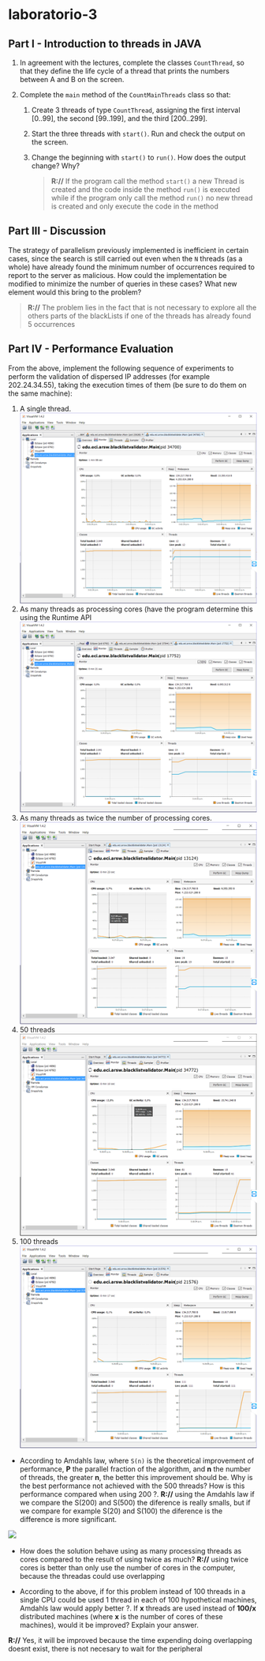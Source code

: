 # laboratorio-3

## Part I - Introduction to threads in JAVA

1.  In agreement with the lectures, complete the classes `CountThread`, so that they define the life cycle of a thread that prints the numbers between A and B on the screen.
    
2.  Complete the `main` method of the `CountMainThreads` class so that:
    
    1.  Create 3 threads of type `CountThread`, assigning the first interval [0..99], the second [99..199], and the third [200..299].
        
    2.  Start the three threads with `start()`. Run and check the output on the screen.
        
    3.  Change the beginning with `start()` to `run()`. How does the output change? Why?
	    >**R://** If the program call the method `start()` a new Thread is created and the code inside the method `run()` is executed while if the program only call the method `run()` no new thread is created and only execute the code in the method
	    
## Part III - Discussion

The strategy of parallelism previously implemented is inefficient in certain cases, since the search is still carried out even when the `N` threads (as a whole) have already found the minimum number of occurrences required to report to the server as malicious. How could the implementation be modified to minimize the number of queries in these cases? What new element would this bring to the problem?

>**R://** The problem lies in the fact that is not necessary to explore all the others parts of the blackLists if one of the threads has already found 5 occurrences

## Part IV - Performance Evaluation
From the above, implement the following sequence of experiments to perform the validation of dispersed IP addresses (for example 202.24.34.55), taking the execution times of them (be sure to do them on the same machine):

1.  A single thread.
    ![](img/1threat.PNG)
2.  As many threads as processing cores (have the program determine this using the Runtime API
    ![](img/2Threat.PNG)
3.  As many threads as twice the number of processing cores.
    ![](img/3Thread.PNG)
4.  50 threads
    ![](img/4Thread.PNG)
5.  100 threads
	![](img/5Threas.PNG)

-   According to Amdahls law, where `S(n)` is the theoretical improvement of performance, **P** the parallel fraction of the algorithm, and **n** the number of threads, the greater **n**, the better this improvement should be. Why is the best performance not achieved with the 500 threads? How is this performance compared when using 200 ?.
**R://** using the Amdahls law if we compare the S(200) and S(500) the diference is really smalls, but if we compare for example S(20) and S(100) the diference is the difference is more significant.
    

![](https://blobscdn.gitbook.com/v0/b/gitbook-28427.appspot.com/o/assets%2F-LWJN2LirJZqzEmpZ3Gn%2F-LXX-N0xe_iYMHKeMI_F%2F-LXX0JMxJUi0CH7YwNxg%2Fahmdahls.png?alt=media&token=341a4fdd-bb18-4d57-8a63-7d6456c56267)

-   How does the solution behave using as many processing threads as cores compared to the result of using twice as much?
**R://** using twice cores is better than only use the number of cores in the computer, because the threadas could use overlapping 
    
-   According to the above, if for this problem instead of 100 threads in a single CPU could be used 1 thread in each of 100 hypothetical machines, Amdahls law would apply better ?. If **x** threads are used instead of **100/x** distributed machines (where **x** is the number of cores of these machines), would it be improved? Explain your answer.

**R://**  Yes, it will be improved because the time expending doing overlapping doesnt exist, there is not necesary to wait for the peripheral